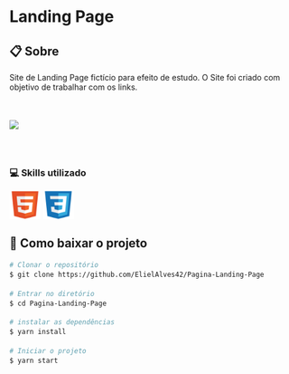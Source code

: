 
# Landing Page

 <h2>📋 Sobre</h2>
 Site de Landing Page fictício para efeito de estudo. O Site foi criado com objetivo de trabalhar com os links.

   <h1>
    <img src="https://user-images.githubusercontent.com/93000587/163635116-f16700f7-e029-40b9-a96d-abc6fed6bfed.gif">
   </h1>



<div style="display: inline_block"><br>
  <h3>💻 Skills utilizado</h3>
 <img align="center" alt="Rafa-HTML" height="50" width="55" src="https://raw.githubusercontent.com/devicons/devicon/master/icons/html5/html5-original.svg">
 <img align="center" alt="Rafa-CSS" height="50" width="55" src="https://raw.githubusercontent.com/devicons/devicon/master/icons/css3/css3-original.svg">
</div>


## 📁 Como baixar o projeto

```bash
# Clonar o repositório
$ git clone https://github.com/ElielAlves42/Pagina-Landing-Page

# Entrar no diretório
$ cd Pagina-Landing-Page

# instalar as dependências
$ yarn install

# Iniciar o projeto
$ yarn start
```
